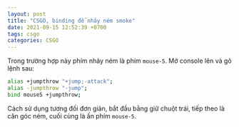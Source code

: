 ```yaml
---
layout: post
title: "CSGO, binding để nhảy ném smoke"
date: 2021-09-15 12:52:39 +0700
tags: csgo
categories: CSGO
---
```


Trong trường hợp này phím nhảy ném là phím `mouse-5`. Mở console lên và gõ lệnh sau:

```sh
alias +jumpthrow "+jump;-attack";
alias -jumpthrow "-jump";
bind mouse5 +jumpthrow;
```

Cách sử dụng tương đối đơn giản, bắt đầu bằng giữ chuột trái, tiếp theo là căn góc ném, cuối cùng là ấn phím `mouse-5`.
